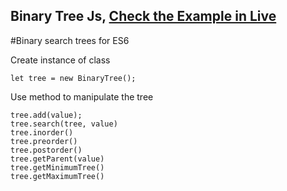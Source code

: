 ## Binary Tree Js, [Check the Example in Live ](https://codesandbox.io/s/binarytreejs-g8ulb?file=/src/index.js:3732-4316)

#Binary search trees for ES6

Create instance of class

```
let tree = new BinaryTree();
```

Use method to manipulate the tree
```
tree.add(value);
tree.search(tree, value)
tree.inorder()
tree.preorder()
tree.postorder()
tree.getParent(value)
tree.getMinimumTree()
tree.getMaximumTree()
```


